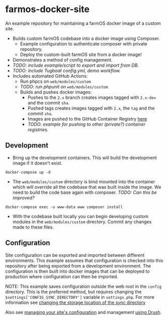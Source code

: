 # farmos-docker-site

An example repository for maintaining a farmOS docker image of a custom site.

- Builds custom farmOS codebase into a docker image using Composer.
  - Example configuration to authenticate composer with private repository.
  - Deploy the custom-built farmOS site from a docker image!
- Demonstrates a method of config management.
- *TODO: include example/script to export and import from DB.*
- *TODO: include Tugboat config.yml, demo workflow.*
- Includes automated GitHub Actions:
  - Run phpcs on `web/modules/custom`
  - *TODO: run phpunit on `web/modules/custom`.*
  - Builds and pushes docker images:
    - Pushes to the `2.x` branch creates images tagged with `2.x-dev` and the
      commit `sha`.
    - Pushed tags creates images tagged with `2.x`, the `tag` and the commit
      `sha`.
    - Images are pushed to the GitHub Container Registry [here](https://github.com/users/paul121/packages/container/package/farmos-docker-site)
    - *TODO: example for pushing to other (private?) container registries.*

## Development

- Bring up the development containers. This will build the development image
  if it doesn't exist.

```
docker-compose up -d
```

- The `web/modules/custom` directory is bind mounted into the container
  which will override all the codebase that was built inside the image. We
  need to build the code base again with composer. *TODO: Can this be
  improved?*

```
docker-compose exec -u www-data www composer install
```

- With the codebase built locally you can begin developing custom modules in
  the `web/modules/custom` directory. Commit any changes made to these files.


## Configuration

Site configuration can be exported and imported between different environments.
This example assumes that configuration is checked into this repository after
being exported from a development environment. The configuration is then built
into docker images that can be deployed to production where configuration can
then be imported.

NOTE: This example saves configuration outside the web root in the `config`
directory. This is the preferred method, but requires changing the
`$settings['CONFIG_SYNC_DIRECTORY']` variable in `settings.php`. For more
information see [changing the storage location of the sync directory](https://www.drupal.org/docs/configuration-management/changing-the-storage-location-of-the-sync-directory)

Also see [managing your site's configuration](https://www.drupal.org/docs/configuration-management/managing-your-sites-configuration) and
  management [using Drush](https://www.drupal.org/node/2416591).
